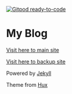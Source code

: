 [![Gitpod ready-to-code](https://img.shields.io/badge/Gitpod-ready--to--code-blue?logo=gitpod)](https://gitpod.io/#https://github.com/FuryBrand/furybrand.github.io)

# My Blog

[Visit here to main site](https://furybrand.github.io/)

[Visit here to backup site](https://furybrand.gitee.io/)

Powered by [Jekyll](https://jekyllrb.com/)

Theme from [Hux](http://huangxuan.me/huxblog-boilerplate/)